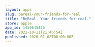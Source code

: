 ```yaml
---
layout: apps
slug: bereal-your-friends-for-real
title: "BeReal. Your friends for real."
store: apple
app_id: 1459645446
date: 2022-10-11T21:46:54Z
published: 2020-01-08T08:00:00Z
---
```

